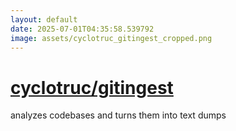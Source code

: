 ```yaml
---
layout: default
date: 2025-07-01T04:35:58.539792
image: assets/cyclotruc_gitingest_cropped.png
---
```


# [cyclotruc/gitingest](https://github.com/cyclotruc/gitingest)

analyzes codebases and turns them into text dumps
